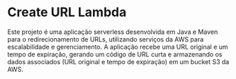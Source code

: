 # Create URL Lambda

Este projeto é uma aplicação serverless desenvolvida em Java e Maven para o redirecionamento de URLs, utilizando serviços da AWS para escalabilidade e gerenciamento. A aplicação recebe uma URL original e um tempo de expiração, gerando um código de URL curta e armazenando os dados associados (URL original e tempo de expiração) em um bucket S3 da AWS.
